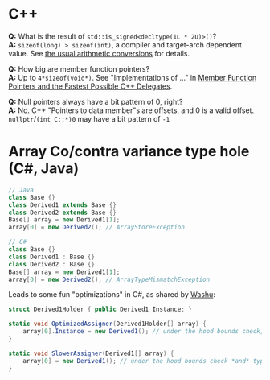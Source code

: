 # C++

**Q:** What is the result of `std::is_signed<decltype(1L * 2U)>()`?<br>
**A:** `sizeof(long) > sizeof(int)`, a compiler and target-arch dependent value.  See [the usual arithmetic conversions](sual_arithmetic_conversions) for details.
<!--
    https://en.cppreference.com/w/c/language/conversion#Usual_arithmetic_conversions
    https://en.cppreference.com/w/c/language/conversion#Integer_promotions
-->

**Q:** How big are member function pointers?<br>
**A:** Up to `4*sizeof(void*)`.  See "Implementations of ..." in [Member Function Pointers and the Fastest Possible C++ Delegates](https://www.codeproject.com/Articles/7150/Member-Function-Pointers-and-the-Fastest-Possible).

**Q:** Null pointers always have a bit pattern of 0, right?<br>
**A:** No.  C++ "Pointers to data member"s are offsets, and 0 is a valid offset.  `nullptr`/`(int C::*)0` may have a bit pattern of `-1`

# Array Co/contra variance type hole (C#, Java)

```java
// Java
class Base {}
class Derived1 extends Base {}
class Derived2 extends Base {}
Base[] array = new Derived1[1];
array[0] = new Derived2(); // ArrayStoreException 
```

```csharp
// C#
class Base {}
class Derived1 : Base {}
class Derived2 : Base {}
Base[] array = new Derived1[1];
array[0] = new Derived2(); // ArrayTypeMismatchException
```

Leads to some fun "optimizations" in C#, as shared by [Washu](https://discord.com/channels/186813135263367169/186813135263367169/912149381069824000):
```csharp
struct Derived1Holder { public Derived1 Instance; }

static void OptimizedAssigner(Derived1Holder[] array) {
    array[0].Instance = new Derived1(); // under the hood bounds check, but no under the hood type-check
}

static void SlowerAssigner(Derived1[] array) {
    array[0] = new Derived1(); // under the hood bounds check *and* type check
}
```
